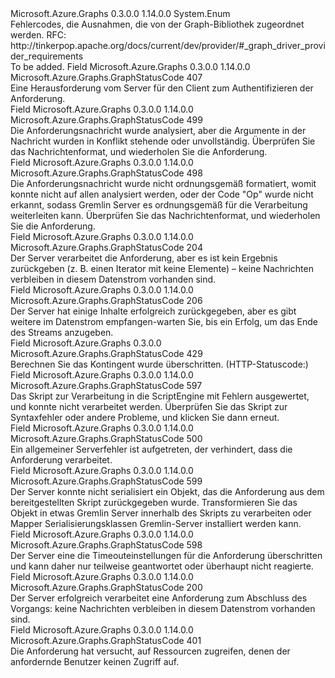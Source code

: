 <Type Name="GraphStatusCode" FullName="Microsoft.Azure.Graphs.GraphStatusCode">
  <TypeSignature Language="C#" Value="public enum GraphStatusCode" />
  <TypeSignature Language="ILAsm" Value=".class public auto ansi serializable sealed GraphStatusCode extends System.Enum" />
  <TypeSignature Language="DocId" Value="T:Microsoft.Azure.Graphs.GraphStatusCode" />
  <TypeSignature Language="VB.NET" Value="Public Enum GraphStatusCode" />
  <TypeSignature Language="F#" Value="type GraphStatusCode = " />
  <AssemblyInfo>
    <AssemblyName>Microsoft.Azure.Graphs</AssemblyName>
    <AssemblyVersion>0.3.0.0</AssemblyVersion>
    <AssemblyVersion>1.14.0.0</AssemblyVersion>
  </AssemblyInfo>
  <Base>
    <BaseTypeName>System.Enum</BaseTypeName>
  </Base>
  <Docs>
    <summary>
            Fehlercodes, die Ausnahmen, die von der Graph-Bibliothek zugeordnet werden.
            RFC: http://tinkerpop.apache.org/docs/current/dev/provider/#_graph_driver_provider_requirements
            </summary>
    <remarks>To be added.</remarks>
  </Docs>
  <Members>
    <Member MemberName="Authenticate">
      <MemberSignature Language="C#" Value="Authenticate" />
      <MemberSignature Language="ILAsm" Value=".field public static literal valuetype Microsoft.Azure.Graphs.GraphStatusCode Authenticate = int32(407)" />
      <MemberSignature Language="DocId" Value="F:Microsoft.Azure.Graphs.GraphStatusCode.Authenticate" />
      <MemberSignature Language="VB.NET" Value="Authenticate" />
      <MemberSignature Language="F#" Value="Authenticate = 407" Usage="Microsoft.Azure.Graphs.GraphStatusCode.Authenticate" />
      <MemberType>Field</MemberType>
      <AssemblyInfo>
        <AssemblyName>Microsoft.Azure.Graphs</AssemblyName>
        <AssemblyVersion>0.3.0.0</AssemblyVersion>
        <AssemblyVersion>1.14.0.0</AssemblyVersion>
      </AssemblyInfo>
      <ReturnValue>
        <ReturnType>Microsoft.Azure.Graphs.GraphStatusCode</ReturnType>
      </ReturnValue>
      <MemberValue>407</MemberValue>
      <Docs>
        <summary>
            Eine Herausforderung vom Server für den Client zum Authentifizieren der Anforderung.
            </summary>
      </Docs>
    </Member>
    <Member MemberName="InvalidRequestArguments">
      <MemberSignature Language="C#" Value="InvalidRequestArguments" />
      <MemberSignature Language="ILAsm" Value=".field public static literal valuetype Microsoft.Azure.Graphs.GraphStatusCode InvalidRequestArguments = int32(499)" />
      <MemberSignature Language="DocId" Value="F:Microsoft.Azure.Graphs.GraphStatusCode.InvalidRequestArguments" />
      <MemberSignature Language="VB.NET" Value="InvalidRequestArguments" />
      <MemberSignature Language="F#" Value="InvalidRequestArguments = 499" Usage="Microsoft.Azure.Graphs.GraphStatusCode.InvalidRequestArguments" />
      <MemberType>Field</MemberType>
      <AssemblyInfo>
        <AssemblyName>Microsoft.Azure.Graphs</AssemblyName>
        <AssemblyVersion>0.3.0.0</AssemblyVersion>
        <AssemblyVersion>1.14.0.0</AssemblyVersion>
      </AssemblyInfo>
      <ReturnValue>
        <ReturnType>Microsoft.Azure.Graphs.GraphStatusCode</ReturnType>
      </ReturnValue>
      <MemberValue>499</MemberValue>
      <Docs>
        <summary>
            Die Anforderungsnachricht wurde analysiert, aber die Argumente in der Nachricht wurden in Konflikt stehende oder unvollständig. Überprüfen Sie das Nachrichtenformat, und wiederholen Sie die Anforderung.
            </summary>
      </Docs>
    </Member>
    <Member MemberName="MalformedRequest">
      <MemberSignature Language="C#" Value="MalformedRequest" />
      <MemberSignature Language="ILAsm" Value=".field public static literal valuetype Microsoft.Azure.Graphs.GraphStatusCode MalformedRequest = int32(498)" />
      <MemberSignature Language="DocId" Value="F:Microsoft.Azure.Graphs.GraphStatusCode.MalformedRequest" />
      <MemberSignature Language="VB.NET" Value="MalformedRequest" />
      <MemberSignature Language="F#" Value="MalformedRequest = 498" Usage="Microsoft.Azure.Graphs.GraphStatusCode.MalformedRequest" />
      <MemberType>Field</MemberType>
      <AssemblyInfo>
        <AssemblyName>Microsoft.Azure.Graphs</AssemblyName>
        <AssemblyVersion>0.3.0.0</AssemblyVersion>
        <AssemblyVersion>1.14.0.0</AssemblyVersion>
      </AssemblyInfo>
      <ReturnValue>
        <ReturnType>Microsoft.Azure.Graphs.GraphStatusCode</ReturnType>
      </ReturnValue>
      <MemberValue>498</MemberValue>
      <Docs>
        <summary>
            Die Anforderungsnachricht wurde nicht ordnungsgemäß formatiert, womit konnte nicht auf allen analysiert werden, oder der Code "Op" wurde nicht erkannt, sodass Gremlin Server es ordnungsgemäß für die Verarbeitung weiterleiten kann. Überprüfen Sie das Nachrichtenformat, und wiederholen Sie die Anforderung.
            </summary>
      </Docs>
    </Member>
    <Member MemberName="NoContent">
      <MemberSignature Language="C#" Value="NoContent" />
      <MemberSignature Language="ILAsm" Value=".field public static literal valuetype Microsoft.Azure.Graphs.GraphStatusCode NoContent = int32(204)" />
      <MemberSignature Language="DocId" Value="F:Microsoft.Azure.Graphs.GraphStatusCode.NoContent" />
      <MemberSignature Language="VB.NET" Value="NoContent" />
      <MemberSignature Language="F#" Value="NoContent = 204" Usage="Microsoft.Azure.Graphs.GraphStatusCode.NoContent" />
      <MemberType>Field</MemberType>
      <AssemblyInfo>
        <AssemblyName>Microsoft.Azure.Graphs</AssemblyName>
        <AssemblyVersion>0.3.0.0</AssemblyVersion>
        <AssemblyVersion>1.14.0.0</AssemblyVersion>
      </AssemblyInfo>
      <ReturnValue>
        <ReturnType>Microsoft.Azure.Graphs.GraphStatusCode</ReturnType>
      </ReturnValue>
      <MemberValue>204</MemberValue>
      <Docs>
        <summary>
            Der Server verarbeitet die Anforderung, aber es ist kein Ergebnis zurückgeben (z. B. einen Iterator mit keine Elemente) – keine Nachrichten verbleiben in diesem Datenstrom vorhanden sind.
            </summary>
      </Docs>
    </Member>
    <Member MemberName="PartialContent">
      <MemberSignature Language="C#" Value="PartialContent" />
      <MemberSignature Language="ILAsm" Value=".field public static literal valuetype Microsoft.Azure.Graphs.GraphStatusCode PartialContent = int32(206)" />
      <MemberSignature Language="DocId" Value="F:Microsoft.Azure.Graphs.GraphStatusCode.PartialContent" />
      <MemberSignature Language="VB.NET" Value="PartialContent" />
      <MemberSignature Language="F#" Value="PartialContent = 206" Usage="Microsoft.Azure.Graphs.GraphStatusCode.PartialContent" />
      <MemberType>Field</MemberType>
      <AssemblyInfo>
        <AssemblyName>Microsoft.Azure.Graphs</AssemblyName>
        <AssemblyVersion>0.3.0.0</AssemblyVersion>
        <AssemblyVersion>1.14.0.0</AssemblyVersion>
      </AssemblyInfo>
      <ReturnValue>
        <ReturnType>Microsoft.Azure.Graphs.GraphStatusCode</ReturnType>
      </ReturnValue>
      <MemberValue>206</MemberValue>
      <Docs>
        <summary>
            Der Server hat einige Inhalte erfolgreich zurückgegeben, aber es gibt weitere im Datenstrom empfangen-warten Sie, bis ein Erfolg, um das Ende des Streams anzugeben.
            </summary>
      </Docs>
    </Member>
    <Member MemberName="RateLimiting">
      <MemberSignature Language="C#" Value="RateLimiting" />
      <MemberSignature Language="ILAsm" Value=".field public static literal valuetype Microsoft.Azure.Graphs.GraphStatusCode RateLimiting = int32(429)" />
      <MemberSignature Language="DocId" Value="F:Microsoft.Azure.Graphs.GraphStatusCode.RateLimiting" />
      <MemberSignature Language="VB.NET" Value="RateLimiting" />
      <MemberSignature Language="F#" Value="RateLimiting = 429" Usage="Microsoft.Azure.Graphs.GraphStatusCode.RateLimiting" />
      <MemberType>Field</MemberType>
      <AssemblyInfo>
        <AssemblyName>Microsoft.Azure.Graphs</AssemblyName>
        <AssemblyVersion>0.3.0.0</AssemblyVersion>
      </AssemblyInfo>
      <ReturnValue>
        <ReturnType>Microsoft.Azure.Graphs.GraphStatusCode</ReturnType>
      </ReturnValue>
      <MemberValue>429</MemberValue>
      <Docs>
        <summary>
            Berechnen Sie das Kontingent wurde überschritten. (HTTP-Statuscode:)
            </summary>
      </Docs>
    </Member>
    <Member MemberName="ScriptEvaluationError">
      <MemberSignature Language="C#" Value="ScriptEvaluationError" />
      <MemberSignature Language="ILAsm" Value=".field public static literal valuetype Microsoft.Azure.Graphs.GraphStatusCode ScriptEvaluationError = int32(597)" />
      <MemberSignature Language="DocId" Value="F:Microsoft.Azure.Graphs.GraphStatusCode.ScriptEvaluationError" />
      <MemberSignature Language="VB.NET" Value="ScriptEvaluationError" />
      <MemberSignature Language="F#" Value="ScriptEvaluationError = 597" Usage="Microsoft.Azure.Graphs.GraphStatusCode.ScriptEvaluationError" />
      <MemberType>Field</MemberType>
      <AssemblyInfo>
        <AssemblyName>Microsoft.Azure.Graphs</AssemblyName>
        <AssemblyVersion>0.3.0.0</AssemblyVersion>
        <AssemblyVersion>1.14.0.0</AssemblyVersion>
      </AssemblyInfo>
      <ReturnValue>
        <ReturnType>Microsoft.Azure.Graphs.GraphStatusCode</ReturnType>
      </ReturnValue>
      <MemberValue>597</MemberValue>
      <Docs>
        <summary>
            Das Skript zur Verarbeitung in die ScriptEngine mit Fehlern ausgewertet, und konnte nicht verarbeitet werden. Überprüfen Sie das Skript zur Syntaxfehler oder andere Probleme, und klicken Sie dann erneut.
            </summary>
      </Docs>
    </Member>
    <Member MemberName="ServerError">
      <MemberSignature Language="C#" Value="ServerError" />
      <MemberSignature Language="ILAsm" Value=".field public static literal valuetype Microsoft.Azure.Graphs.GraphStatusCode ServerError = int32(500)" />
      <MemberSignature Language="DocId" Value="F:Microsoft.Azure.Graphs.GraphStatusCode.ServerError" />
      <MemberSignature Language="VB.NET" Value="ServerError" />
      <MemberSignature Language="F#" Value="ServerError = 500" Usage="Microsoft.Azure.Graphs.GraphStatusCode.ServerError" />
      <MemberType>Field</MemberType>
      <AssemblyInfo>
        <AssemblyName>Microsoft.Azure.Graphs</AssemblyName>
        <AssemblyVersion>0.3.0.0</AssemblyVersion>
        <AssemblyVersion>1.14.0.0</AssemblyVersion>
      </AssemblyInfo>
      <ReturnValue>
        <ReturnType>Microsoft.Azure.Graphs.GraphStatusCode</ReturnType>
      </ReturnValue>
      <MemberValue>500</MemberValue>
      <Docs>
        <summary>
            Ein allgemeiner Serverfehler ist aufgetreten, der verhindert, dass die Anforderung verarbeitet.
            </summary>
      </Docs>
    </Member>
    <Member MemberName="ServerSerializationError">
      <MemberSignature Language="C#" Value="ServerSerializationError" />
      <MemberSignature Language="ILAsm" Value=".field public static literal valuetype Microsoft.Azure.Graphs.GraphStatusCode ServerSerializationError = int32(599)" />
      <MemberSignature Language="DocId" Value="F:Microsoft.Azure.Graphs.GraphStatusCode.ServerSerializationError" />
      <MemberSignature Language="VB.NET" Value="ServerSerializationError" />
      <MemberSignature Language="F#" Value="ServerSerializationError = 599" Usage="Microsoft.Azure.Graphs.GraphStatusCode.ServerSerializationError" />
      <MemberType>Field</MemberType>
      <AssemblyInfo>
        <AssemblyName>Microsoft.Azure.Graphs</AssemblyName>
        <AssemblyVersion>0.3.0.0</AssemblyVersion>
        <AssemblyVersion>1.14.0.0</AssemblyVersion>
      </AssemblyInfo>
      <ReturnValue>
        <ReturnType>Microsoft.Azure.Graphs.GraphStatusCode</ReturnType>
      </ReturnValue>
      <MemberValue>599</MemberValue>
      <Docs>
        <summary>
            Der Server konnte nicht serialisiert ein Objekt, das die Anforderung aus dem bereitgestellten Skript zurückgegeben wurde. Transformieren Sie das Objekt in etwas Gremlin Server innerhalb des Skripts zu verarbeiten oder Mapper Serialisierungsklassen Gremlin-Server installiert werden kann.
            </summary>
      </Docs>
    </Member>
    <Member MemberName="ServerTimeout">
      <MemberSignature Language="C#" Value="ServerTimeout" />
      <MemberSignature Language="ILAsm" Value=".field public static literal valuetype Microsoft.Azure.Graphs.GraphStatusCode ServerTimeout = int32(598)" />
      <MemberSignature Language="DocId" Value="F:Microsoft.Azure.Graphs.GraphStatusCode.ServerTimeout" />
      <MemberSignature Language="VB.NET" Value="ServerTimeout" />
      <MemberSignature Language="F#" Value="ServerTimeout = 598" Usage="Microsoft.Azure.Graphs.GraphStatusCode.ServerTimeout" />
      <MemberType>Field</MemberType>
      <AssemblyInfo>
        <AssemblyName>Microsoft.Azure.Graphs</AssemblyName>
        <AssemblyVersion>0.3.0.0</AssemblyVersion>
        <AssemblyVersion>1.14.0.0</AssemblyVersion>
      </AssemblyInfo>
      <ReturnValue>
        <ReturnType>Microsoft.Azure.Graphs.GraphStatusCode</ReturnType>
      </ReturnValue>
      <MemberValue>598</MemberValue>
      <Docs>
        <summary>
            Der Server eine die Timeouteinstellungen für die Anforderung überschritten und kann daher nur teilweise geantwortet oder überhaupt nicht reagierte.
            </summary>
      </Docs>
    </Member>
    <Member MemberName="Success">
      <MemberSignature Language="C#" Value="Success" />
      <MemberSignature Language="ILAsm" Value=".field public static literal valuetype Microsoft.Azure.Graphs.GraphStatusCode Success = int32(200)" />
      <MemberSignature Language="DocId" Value="F:Microsoft.Azure.Graphs.GraphStatusCode.Success" />
      <MemberSignature Language="VB.NET" Value="Success" />
      <MemberSignature Language="F#" Value="Success = 200" Usage="Microsoft.Azure.Graphs.GraphStatusCode.Success" />
      <MemberType>Field</MemberType>
      <AssemblyInfo>
        <AssemblyName>Microsoft.Azure.Graphs</AssemblyName>
        <AssemblyVersion>0.3.0.0</AssemblyVersion>
        <AssemblyVersion>1.14.0.0</AssemblyVersion>
      </AssemblyInfo>
      <ReturnValue>
        <ReturnType>Microsoft.Azure.Graphs.GraphStatusCode</ReturnType>
      </ReturnValue>
      <MemberValue>200</MemberValue>
      <Docs>
        <summary>
            Der Server erfolgreich verarbeitet eine Anforderung zum Abschluss des Vorgangs: keine Nachrichten verbleiben in diesem Datenstrom vorhanden sind.
            </summary>
      </Docs>
    </Member>
    <Member MemberName="Unauthorized">
      <MemberSignature Language="C#" Value="Unauthorized" />
      <MemberSignature Language="ILAsm" Value=".field public static literal valuetype Microsoft.Azure.Graphs.GraphStatusCode Unauthorized = int32(401)" />
      <MemberSignature Language="DocId" Value="F:Microsoft.Azure.Graphs.GraphStatusCode.Unauthorized" />
      <MemberSignature Language="VB.NET" Value="Unauthorized" />
      <MemberSignature Language="F#" Value="Unauthorized = 401" Usage="Microsoft.Azure.Graphs.GraphStatusCode.Unauthorized" />
      <MemberType>Field</MemberType>
      <AssemblyInfo>
        <AssemblyName>Microsoft.Azure.Graphs</AssemblyName>
        <AssemblyVersion>0.3.0.0</AssemblyVersion>
        <AssemblyVersion>1.14.0.0</AssemblyVersion>
      </AssemblyInfo>
      <ReturnValue>
        <ReturnType>Microsoft.Azure.Graphs.GraphStatusCode</ReturnType>
      </ReturnValue>
      <MemberValue>401</MemberValue>
      <Docs>
        <summary>
            Die Anforderung hat versucht, auf Ressourcen zugreifen, denen der anfordernde Benutzer keinen Zugriff auf.
            </summary>
      </Docs>
    </Member>
  </Members>
</Type>